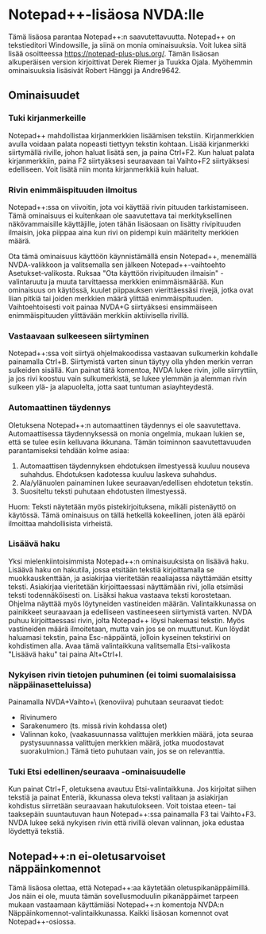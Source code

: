 # Notepad++-lisäosa NVDA:lle #

Tämä lisäosa parantaa Notepad++:n saavutettavuutta. Notepad++ on tekstieditori Windowsille, ja siinä on monia ominaisuuksia. Voit lukea siitä lisää osoitteessa <https://notepad-plus-plus.org/>.
Tämän lisäosan alkuperäisen version kirjoittivat Derek Riemer ja Tuukka Ojala. Myöhemmin ominaisuuksia lisäsivät Robert Hänggi ja Andre9642.

## Ominaisuudet

### Tuki kirjanmerkeille

Notepad++ mahdollistaa kirjanmerkkien lisäämisen tekstiin.
Kirjanmerkkien avulla voidaan palata nopeasti tiettyyn tekstin kohtaan.
Lisää kirjanmerkki siirtymällä riville, johon haluat lisätä sen, ja paina Ctrl+F2.
Kun haluat palata kirjanmerkkiin, paina F2 siirtyäksesi seuraavaan tai Vaihto+F2 siirtyäksesi edelliseen.
Voit lisätä niin monta kirjanmerkkiä kuin haluat.

### Rivin enimmäispituuden ilmoitus

Notepad++:ssa on viivoitin, jota voi käyttää rivin pituuden tarkistamiseen. Tämä ominaisuus ei kuitenkaan ole saavutettava tai merkityksellinen näkövammaisille käyttäjille, joten tähän lisäosaan on lisätty rivipituuden ilmaisin, joka piippaa aina kun rivi on pidempi kuin määritelty merkkien määrä.

Ota tämä ominaisuus käyttöön käynnistämällä ensin Notepad++, menemällä NVDA-valikkoon ja valitsemalla sen jälkeen Notepad++-vaihtoehto Asetukset-valikosta. Ruksaa "Ota käyttöön rivipituuden ilmaisin" -valintaruutu ja muuta tarvittaessa merkkien enimmäismäärää. Kun ominaisuus on käytössä, kuulet piippauksen vierittäessäsi rivejä, jotka ovat liian pitkiä tai joiden merkkien määrä ylittää enimmäispituuden. Vaihtoehtoisesti voit painaa NVDA+G siirtyäksesi ensimmäiseen enimmäispituuden ylittävään merkkiin aktiivisella rivillä.

### Vastaavaan sulkeeseen siirtyminen

Notepad++:ssa voit siirtyä ohjelmakoodissa vastaavan sulkumerkin kohdalle painamalla Ctrl+B.
Siirtymistä varten sinun täytyy olla yhden merkin verran sulkeiden sisällä.
Kun painat tätä komentoa, NVDA lukee rivin, jolle siirryttiin, ja jos rivi koostuu vain sulkumerkistä, se lukee ylemmän ja alemman rivin sulkeen ylä- ja alapuolelta, jotta saat tuntuman asiayhteydestä.

### Automaattinen täydennys

Oletuksena Notepad++:n automaattinen täydennys ei ole saavutettava. Automaattisessa täydennyksessä on monia ongelmia, mukaan lukien se, että se tulee esiin kelluvana ikkunana. Tämän toiminnon saavutettavuuden parantamiseksi tehdään kolme asiaa:

1. Automaattisen täydennyksen ehdotuksen ilmestyessä kuuluu nouseva suhahdus. Ehdotuksen kadotessa kuuluu laskeva suhahdus.
2. Ala/ylänuolen painaminen lukee seuraavan/edellisen ehdotetun tekstin.
3. Suositeltu teksti puhutaan ehdotusten ilmestyessä.

Huom: Teksti näytetään myös pistekirjoituksena, mikäli pistenäyttö on käytössä. Tämä ominaisuus on tällä hetkellä kokeellinen, joten älä epäröi ilmoittaa mahdollisista virheistä.

### Lisäävä haku

Yksi mielenkiintoisimmista Notepad++:n ominaisuuksista on lisäävä haku.
Lisäävä haku on hakutila, jossa etsitään tekstiä kirjoittamalla se muokkauskenttään, ja asiakirjaa vieritetään reaaliajassa näyttämään etsitty teksti.
Asiakirjaa vieritetään kirjoittaessasi näyttämään rivi, jolla etsimäsi teksti todennäköisesti on. Lisäksi hakua vastaava teksti korostetaan.
Ohjelma näyttää myös löytyneiden vastineiden määrän. Valintaikkunassa on painikkeet seuraavaan ja edelliseen vastineeseen siirtymistä varten.
NVDA puhuu kirjoittaessasi rivin, jolta Notepad++ löysi hakemasi tekstin. Myös vastineiden määrä ilmoitetaan, mutta vain jos se on muuttunut.
Kun löydät haluamasi tekstin, paina Esc-näppäintä, jolloin kyseinen tekstirivi on kohdistimen alla.
Avaa tämä valintaikkuna valitsemalla Etsi-valikosta "Lisäävä haku" tai paina Alt+Ctrl+I.

### Nykyisen rivin tietojen puhuminen (ei toimi suomalaisissa näppäinasetteluissa)

Painamalla NVDA+Vaihto+\ (kenoviiva) puhutaan seuraavat tiedot:

* Rivinumero
* Sarakenumero (ts. missä rivin kohdassa olet)
* Valinnan koko, (vaakasuunnassa valittujen merkkien määrä, jota seuraa pystysuunnassa valittujen merkkien määrä, jotka muodostavat suorakulmion.) Tämä tieto puhutaan vain, jos se on relevanttia.

### Tuki Etsi edellinen/seuraava -ominaisuudelle

Kun painat Ctrl+F, oletuksena avautuu Etsi-valintaikkuna.
Jos kirjoitat siihen tekstiä ja painat Enteriä, ikkunassa oleva teksti valitaan ja asiakirjan kohdistus siirretään seuraavaan hakutulokseen.
Voit toistaa eteen- tai taaksepäin suuntautuvan haun Notepad++:ssa painamalla F3 tai Vaihto+F3.
NVDA lukee sekä nykyisen rivin että rivillä olevan valinnan, joka edustaa löydettyä tekstiä.

## Notepad++:n ei-oletusarvoiset näppäinkomennot

Tämä lisäosa olettaa, että Notepad++:aa käytetään oletuspikanäppäimillä.
Jos näin ei ole, muuta tämän sovellusmoduulin pikanäppäimet tarpeen mukaan vastaamaan käyttämiäsi Notepad++:n komentoja NVDA:n Näppäinkomennot-valintaikkunassa.
Kaikki lisäosan komennot ovat Notepad++-osiossa.